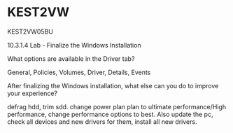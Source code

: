 # KEST2VW
KEST2VW05BU


10.3.1.4 Lab - Finalize the Windows Installation

What options are available in the Driver tab? 

General, Policies, Volumes, Driver, Details, Events

After finalizing the Windows installation, what else can you do to improve your experience?

defrag hdd, trim sdd. change power plan plan to ultimate performance/High performance, change performance options to best. Also update the pc, check all devices and new drivers for them, install all new drivers.
